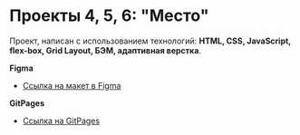 # Проекты 4, 5, 6: "Место"

Проект, написан с использованием технологий: **HTML, CSS, JavaScript, flex-box, Grid Layout, БЭМ, адаптивная верстка**.

**Figma**

- [Ссылка на макет в Figma](https://www.figma.com/file/2cn9N9jSkmxD84oJik7xL7/JavaScript.-Sprint-4?node-id=0%3A1)

**GitPages**

- [Ссылка на GitPages](https://mariastarikova.github.io/mesto/)
